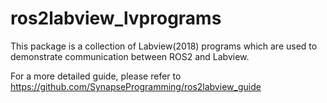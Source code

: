 # ros2labview_lvprograms
This package is a collection of Labview(2018) programs which are used to demonstrate communication between ROS2 and Labview. 

For a more detailed guide, please refer to https://github.com/SynapseProgramming/ros2labview_guide
